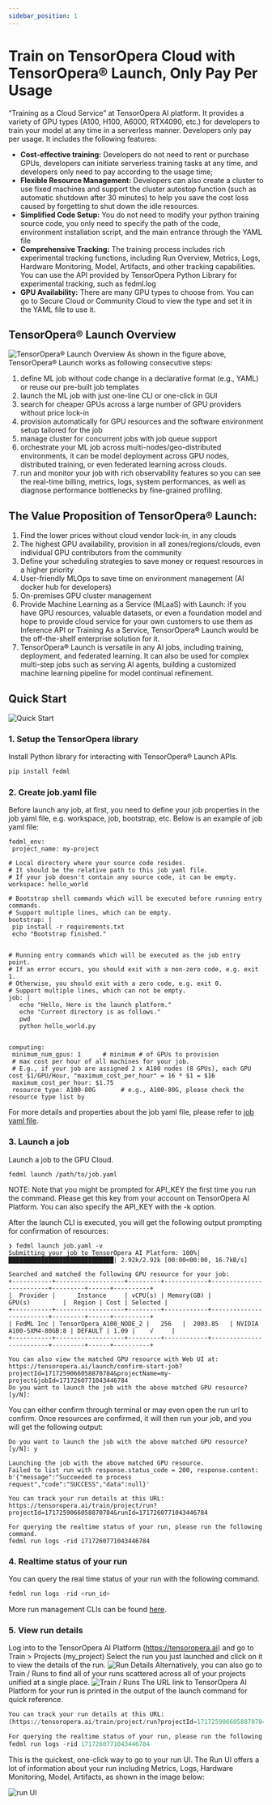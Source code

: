```yaml
---
sidebar_position: 1
---
```


# Train on TensorOpera Cloud with TensorOpera® Launch, Only Pay Per Usage
“Training as a Cloud Service” at TensorOpera AI platform. It provides a variety of GPU types (A100, H100, A6000, RTX4090, etc.) for developers to train your model at any time in a serverless manner. Developers only pay per usage. It includes the following features:
- <strong>Cost-effective training:</strong> Developers do not need to rent or purchase GPUs, developers can initiate serverless training tasks at any time, and developers only need to pay according to the usage time;
- <strong>Flexible Resource Management:</strong> Developers can also create a cluster to use fixed machines and support the cluster autostop function (such as automatic shutdown after 30 minutes) to help you save the cost loss caused by forgetting to shut down the idle resources.
- <strong>Simplified Code Setup:</strong> You do not need to modify your python training source code, you only need to specify the path of the code, environment installation script, and the main entrance through the YAML file
- <strong>Comprehensive Tracking:</strong> The training process includes rich experimental tracking functions, including Run Overview, Metrics, Logs, Hardware Monitoring, Model, Artifacts, and other tracking capabilities. You can use the API provided by TensorOpera Python Library for experimental tracking, such as fedml.log
- <strong>GPU Availability:</strong> There are many GPU types to choose from. You can go to Secure Cloud or Community Cloud to view the type and set it in the YAML file to use it.

## TensorOpera® Launch Overview
![TensorOpera® Launch Overview](static/image/launch_overview.jpeg)
As shown in the figure above, TensorOpera® Launch works as following consecutive steps:
1. define ML job without code change in a declarative format (e.g., YAML) or reuse our pre-built job templates
2. launch the ML job with just one-line CLI or one-click in GUI
3. search for cheaper GPUs across a large number of GPU providers without price lock-in
4. provision automatically for GPU resources and the software environment setup tailored for the job
5. manage cluster for concurrent jobs with job queue support
6. orchestrate your ML job across multi-nodes/geo-distributed environments, it can be model deployment across GPU nodes, distributed training, or even federated learning across clouds.
7. run and monitor your job with rich observability features so you can see the real-time billing, metrics, logs, system performances, as well as diagnose performance bottlenecks by fine-grained profiling.

## The Value Proposition of TensorOpera® Launch:
1. Find the lower prices without cloud vendor lock-in, in any clouds
2. The highest GPU availability, provision in all zones/regions/clouds, even individual GPU contributors from the community
3. Define your scheduling strategies to save money or request resources in a higher priority
4. User-friendly MLOps to save time on environment management (AI docker hub for developers)
5. On-premises GPU cluster management
6. Provide Machine Learning as a Service (MLaaS) with Launch: if you have GPU resources, valuable datasets, or even a foundation model and hope to provide cloud service for your own customers to use them as Inference API or Training As a Service, TensorOpera® Launch would be the off-the-shelf enterprise solution for it.
7. TensorOpera® Launch is versatile in any AI jobs, including training, deployment, and federated learning. It can also be used for complex multi-step jobs such as serving AI agents, building a customized machine learning pipeline for model continual refinement.

## Quick Start
![Quick Start](static/image/quickstart.png)

### 1. Setup the TensorOpera library
Install Python library for interacting with TensorOpera® Launch APIs.
```python
pip install fedml
```
### 2. Create job.yaml file

Before launch any job, at first, you need to define your job properties in the job yaml file, e.g. workspace, job, bootstrap, etc.
Below is an example of job yaml file:

```
fedml_env:
 project_name: my-project

# Local directory where your source code resides.
# It should be the relative path to this job yaml file.
# If your job doesn't contain any source code, it can be empty.
workspace: hello_world

# Bootstrap shell commands which will be executed before running entry commands.
# Support multiple lines, which can be empty.
bootstrap: |
 pip install -r requirements.txt
 echo "Bootstrap finished."


# Running entry commands which will be executed as the job entry point.
# If an error occurs, you should exit with a non-zero code, e.g. exit 1.
# Otherwise, you should exit with a zero code, e.g. exit 0.
# Support multiple lines, which can not be empty.
job: |
   echo "Hello, Here is the launch platform."
   echo "Current directory is as follows."
   pwd
   python hello_world.py


computing:
 minimum_num_gpus: 1      # minimum # of GPUs to provision
 # max cost per hour of all machines for your job.
 # E.g., if your job are assigned 2 x A100 nodes (8 GPUs), each GPU cost $1/GPU/Hour, "maximum_cost_per_hour" = 16 * $1 = $16
 maximum_cost_per_hour: $1.75
 resource_type: A100-80G       # e.g., A100-80G, please check the resource type list by
```

For more details and properties about the job yaml file, please refer to [job yaml file](./../../launch/yaml).

### 3. Launch a job

Launch a job to the GPU Cloud.

```
fedml launch /path/to/job.yaml
```

NOTE: Note that you might be prompted for API_KEY the first time you run the command. Please get this key from your account on TensorOpera AI Platform. You can also specify the API_KEY with the -k option.

After the launch CLI is executed, you will get the following output prompting for confirmation of resources:

```
❯ fedml launch job.yaml -v
Submitting your job to TensorOpera AI Platform: 100%|█████████████████████████████| 2.92k/2.92k [00:00<00:00, 16.7kB/s]

Searched and matched the following GPU resource for your job:
+-----------+-------------------+---------+------------+-------------------------+---------+------+----------+
|  Provider |      Instance     | vCPU(s) | Memory(GB) |          GPU(s)         |  Region | Cost | Selected |
+-----------+-------------------+---------+------------+-------------------------+---------+------+----------+
| FedML Inc | TensorOpera_A100_NODE_2 |   256   |  2003.85   | NVIDIA A100-SXM4-80GB:8 | DEFAULT | 1.09 |    √     |
+-----------+-------------------+---------+------------+-------------------------+---------+------+----------+

You can also view the matched GPU resource with Web UI at:
https://tensoropera.ai/launch/confirm-start-job?projectId=1717259066058870784&projectName=my-project&jobId=1717260771043446784
Do you want to launch the job with the above matched GPU resource? [y/N]:
```

You can either confirm through terminal or may even open the run url to confirm. Once resources are confirmed, it will then run your job, and you will get the following output:
```
Do you want to launch the job with the above matched GPU resource? [y/N]: y

Launching the job with the above matched GPU resource.
Failed to list run with response.status_code = 200, response.content: b'{"message":"Succeeded to process request","code":"SUCCESS","data":null}'

You can track your run details at this URL:
https://tensoropera.ai/train/project/run?projectId=1717259066058870784&runId=1717260771043446784

For querying the realtime status of your run, please run the following command.
fedml run logs -rid 1717260771043446784
```
### 4. Realtime status of your run

You can query the real time status of your run with the following command.
```python
fedml run logs -rid <run_id>
```
More run management CLIs can be found [here](../../open-source/cli/fedml-run.md).

### 5. View run details

Log into to the TensorOpera AI Platform (https://tensoropera.ai) and go to Train > Projects (my_project) Select the run you just launched and click on it to view the details of the run.
![Run Details](static/image/run_details.png)
Alternatively, you can also go to Train / Runs to find all of your runs scattered across all of your projects unified at a single place.
![Train / Runs](static/image/my_runs.png)
The URL link to TensorOpera AI Platform for your run is printed in the output of the launch command for quick reference.
```python
You can track your run details at this URL:
(https://tensoropera.ai/train/project/run?projectId=1717259066058870784&runId=1717260771043446784)

For querying the realtime status of your run, please run the following command.
fedml run logs -rid 1717260771043446784
```
This is the quickest, one-click way to go to your run UI. The Run UI offers a lot of information about your run including Metrics, Logs, Hardware Monitoring, Model, Artifacts, as shown in the image below:

![run UI](static/image/run_ui.png)